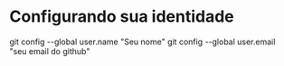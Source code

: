 # Configurando sua identidade
git config --global user.name "Seu nome"
git config --global user.email "seu email do github"
